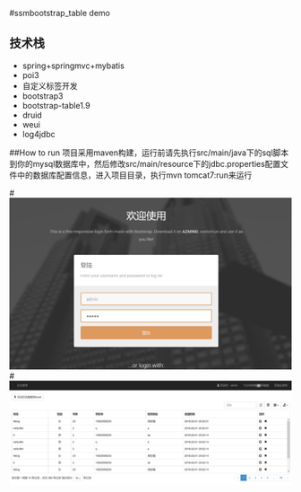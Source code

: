 #ssmbootstrap_table demo
## 技术栈
* spring+springmvc+mybatis
* poi3
* 自定义标签开发
* bootstrap3
* bootstrap-table1.9
* druid
* weui
* log4jdbc

##How to run
项目采用maven构建，运行前请先执行src/main/java下的sql脚本到你的mysql数据库中，然后修改src/main/resource下的jdbc.properties配置文件中的数据库配置信息，进入项目目录，执行mvn tomcat7:run来运行

#![](src/main/webapp/image/sys1.png)
#![](src/main/webapp/image/sys2.png)